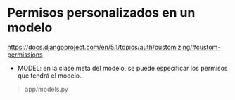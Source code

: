 # Permisos personalizados en un modelo

https://docs.djangoproject.com/en/5.1/topics/auth/customizing/#custom-permissions

* MODEL: en la clase meta del modelo, se puede especificar los permisos que tendrá el modelo.

> app/models.py
